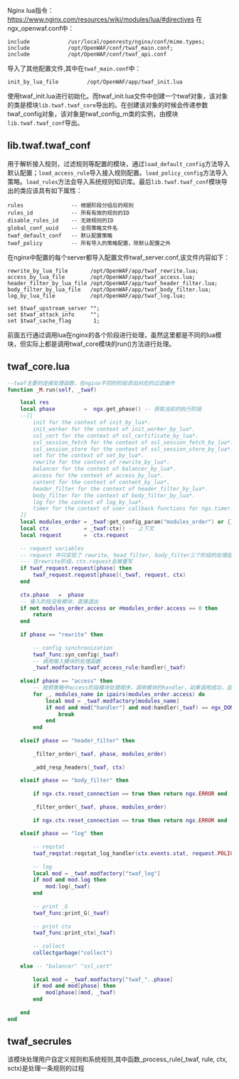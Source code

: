 Nginx lua指令：https://www.nginx.com/resources/wiki/modules/lua/#directives
在ngx_openwaf.conf中：
```
include            /usr/local/openresty/nginx/conf/mime.types;
include            /opt/OpenWAF/conf/twaf_main.conf;
include            /opt/OpenWAF/conf/twaf_api.conf
```
导入了其他配置文件,其中在```twaf_main.conf```中：
```
init_by_lua_file         /opt/OpenWAF/app/twaf_init.lua
```
使用twaf_init.lua进行初始化。而twaf_init.lua文件中创建一个twaf对象，该对象的类是模块```lib.twaf.twaf_core```导出的。在创建该对象的时候会传递参数twaf_config对象，该对象是twaf_config_m类的实例，由模块```lib.twaf.twaf_conf```导出。

## lib.twaf.twaf_conf

用于解析接入规则，过滤规则等配置的模块，通过```load_default_config```方法导入默认配置；```load_access_rule```导入接入规则配置。```load_policy_config```方法导入策略。```load_rules```方法会导入系统规则知识库。最后```lib.twaf.twaf_conf```模块导出的类应该具有如下属性：
```
rules               -- 根据阶段分组后的规则
rules_id            -- 所有有效的规则的ID
disable_rules_id    -- 无效规则的ID  
global_conf_uuid    -- 全局策略文件名
twaf_default_conf   -- 默认配置策略
twaf_policy         -- 所有导入的策略配置，除默认配置之外
```

在nginx中配置的每个server都导入配置文件twaf_server.conf,该文件内容如下：

```
rewrite_by_lua_file       /opt/OpenWAF/app/twaf_rewrite.lua;
access_by_lua_file        /opt/OpenWAF/app/twaf_access.lua;
header_filter_by_lua_file /opt/OpenWAF/app/twaf_header_filter.lua;
body_filter_by_lua_file   /opt/OpenWAF/app/twaf_body_filter.lua;
log_by_lua_file           /opt/OpenWAF/app/twaf_log.lua;

set $twaf_upstream_server "";
set $twaf_attack_info     "";
set $twaf_cache_flag       1;
```
前面五行通过调用lua在nginx的各个阶段进行处理，虽然这里都是不同的lua模块，但实际上都是调用twaf_core模块的run()方法进行处理。

## twaf_core.lua

``` lua
--twaf主要的连接处理函数，在nginx不同的阶段添加对应的过滤操作
function _M.run(self, _twaf)

    local res
    local phase         =  ngx.get_phase() -- 获取当前的执行阶段
    --[[
        init for the context of init_by_lua*.
        init_worker for the context of init_worker_by_lua*.
        ssl_cert for the context of ssl_certificate_by_lua*.
        ssl_session_fetch for the context of ssl_session_fetch_by_lua*.
        ssl_session_store for the context of ssl_session_store_by_lua*.
        set for the context of set_by_lua*.
        rewrite for the context of rewrite_by_lua*.
        balancer for the context of balancer_by_lua*.
        access for the context of access_by_lua*.
        content for the context of content_by_lua*.
        header_filter for the context of header_filter_by_lua*.
        body_filter for the context of body_filter_by_lua*.
        log for the context of log_by_lua*.
        timer for the context of user callback functions for ngx.timer.*.
    ]]
    local modules_order = _twaf:get_config_param("modules_order") or {} -- 模块处理顺序
    local ctx           = _twaf:ctx() -- 上下文
    local request       =  ctx.request
    
    -- request variables
    -- request 中只实现了 rewrite, head_filter, body_filter三个阶段的处理函数
    --- 在rewrite阶段，ctx.request会被重写
    if twaf_request.request[phase] then
        twaf_request.request[phase](_twaf, request, ctx)
    end
    
    ctx.phase   =  phase
    -- 接入阶段没有模块，直接退出
    if not modules_order.access or #modules_order.access == 0 then
        return
    end
    
    if phase == "rewrite" then
    
        -- config synchronization
        twaf_func:syn_config(_twaf)
        -- 调用接入模块的处理函数
        _twaf.modfactory.twaf_access_rule:handler(_twaf)
        
    elseif phase == "access" then
        -- 按照策略中access阶段模块处理顺序，调用模块的handler，如果调用成功，且返回ngx_DONE，结束处理
        for _, modules_name in ipairs(modules_order.access) do
            local mod = _twaf.modfactory[modules_name]
            if mod and mod["handler"] and mod:handler(_twaf) == ngx_DONE then
                break
            end
        end
        
    elseif phase == "header_filter" then
    
        _filter_order(_twaf, phase, modules_order)
        
        _add_resp_headers(_twaf, ctx)
        
    elseif phase == "body_filter" then
    
        if ngx.ctx.reset_connection == true then return ngx.ERROR end
        
        _filter_order(_twaf, phase, modules_order)
        
        if ngx.ctx.reset_connection == true then return ngx.ERROR end
        
    elseif phase == "log" then
    
        -- reqstat
        twaf_reqstat:reqstat_log_handler(ctx.events.stat, request.POLICYID)
        
        -- log
        local mod = _twaf.modfactory["twaf_log"]
        if mod and mod.log then
            mod:log(_twaf)
        end
        
        -- print _G
        twaf_func:print_G(_twaf)
        
        -- print ctx
        twaf_func:print_ctx(_twaf)
        
        -- collect
        collectgarbage("collect")
        
    else -- "balancer" "ssl_cert"
    
        local mod = _twaf.modfactory["twaf_"..phase]
        if mod and mod[phase] then
            mod[phase](mod, _twaf)
        end
        
    end
end
```

## twaf_secrules

该模块处理用户自定义规则和系统规则,其中函数_process_rule(_twaf, rule, ctx, sctx)是处理一条规则的过程

